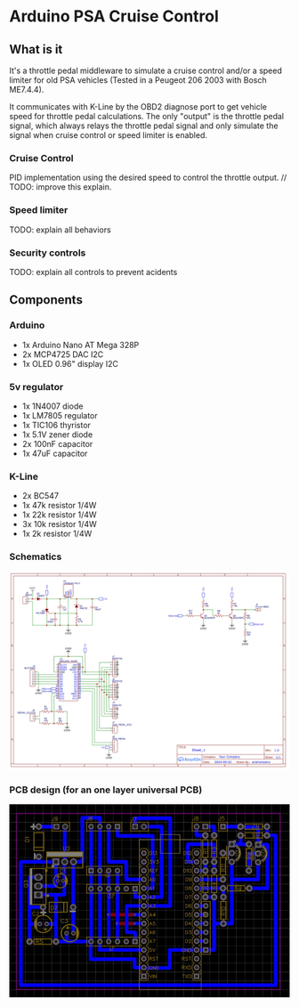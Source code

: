 # Arduino PSA Cruise Control

## What is it
It's a throttle pedal middleware to simulate a cruise control and/or a speed limiter for old PSA vehicles (Tested in a Peugeot 206 2003 with Bosch ME7.4.4).

It communicates with K-Line by the OBD2 diagnose port to get vehicle speed for throttle pedal calculations. The only "output" is the throttle pedal signal, which always relays the throttle pedal signal and only simulate the signal when cruise control or speed limiter is enabled.

### Cruise Control
PID implementation using the desired speed to control the throttle output. // TODO: improve this explain.

### Speed limiter
TODO: explain all behaviors

### Security controls
TODO: explain all controls to prevent acidents

## Components
### Arduino
- 1x Arduino Nano AT Mega 328P
- 2x MCP4725 DAC I2C
- 1x OLED 0.96" display I2C

### 5v regulator
- 1x 1N4007 diode
- 1x LM7805 regulator
- 1x TIC106 thyristor
- 1x 5.1V zener diode
- 2x 100nF capacitor
- 1x 47uF capacitor

### K-Line
- 2x BC547
- 1x 47k resistor 1/4W
- 1x 22k resistor 1/4W
- 3x 10k resistor 1/4W
- 1x 2k resistor 1/4W


### Schematics
![schematics](./docs/schematics.jpg)

### PCB design (for an one layer universal PCB)
![pbc](./docs/board-design.jpg)